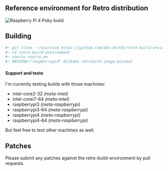 ## Reference environment for Retro distribution

![Raspberry Pi 4 Poky build](https://devwork.space/wp-content/uploads/2020/01/IMG_20200108_205652-scaled.jpg)

## Building

```sh
#~ git clone --recursive https://github.com/dev-0x7C6/retro-build-environment.git
#~ cd retro-build-environment
#~ source source.me
#~ MACHINE="raspberrypi4" bitbake retroarch-image-minimal
```

#### Support and tests

I'm currently testing builds with those machines: 
* intel-core2-32 *(meta-intel)*
* intel-corei7-64 *(meta-intel)*
* raspberrypi3 *(meta-raspberrypi)*
* raspberrypi3-64 *(meta-raspberrypi)*
* raspberrypi4 *(meta-raspberrypi)*
* raspberrypi4-64 *(meta-raspberrypi)*

But feel free to test other machines as well.

## Patches

Please submit any patches against the retro-build-environment by pull requests.
